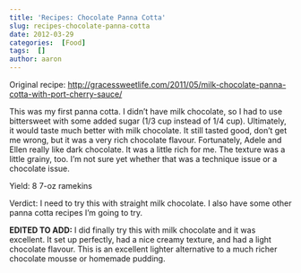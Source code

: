 ```yaml
---
title: 'Recipes: Chocolate Panna Cotta'
slug: recipes-chocolate-panna-cotta
date: 2012-03-29
categories:  [Food]
tags:  []
author: aaron
---
```


Original recipe: <http://gracessweetlife.com/2011/05/milk-chocolate-panna-cotta-with-port-cherry-sauce/>

This was my first panna cotta. I didn’t have milk chocolate, so I had to use bittersweet with some added sugar (1/3 cup instead of 1/4 cup). Ultimately, it would taste much better with milk chocolate. It still tasted good, don’t get me wrong, but it was a very rich chocolate flavour. Fortunately, Adele and Ellen really like dark chocolate. It was a little rich for me. The texture was a little grainy, too. I’m not sure yet whether that was a technique issue or a chocolate issue.

Yield: 8 7-oz ramekins

Verdict: I need to try this with straight milk chocolate. I also have some other panna cotta recipes I’m going to try.

**EDITED TO ADD:** I did finally try this with milk chocolate and it was excellent. It set up perfectly, had a nice creamy texture, and had a light chocolate flavour. This is an excellent lighter alternative to a much richer chocolate mousse or homemade pudding.
